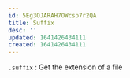 ```yaml
---
id: 5Eg3OJARAH7OWcsp7r2QA
title: Suffix
desc: ''
updated: 1641426434111
created: 1641426434111
---
```


`.suffix` : Get the extension of a file
